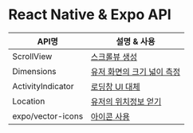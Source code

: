 
# React Native & Expo API

| API명 | 설명 & 사용 |
| ------ | ------ |
| ScrollView | [스크롤뷰 생성](https://github.com/inseongei/React-native/tree/main/NomadWeather#ScrollView) |
| Dimensions | [유저 화면의 크기 넓이 측정](https://github.com/inseongei/React-native/tree/main/NomadWeather#Dimensions)  |
| ActivityIndicator | [로딩창 UI 대체](https://github.com/inseongei/React-native/tree/main/NomadWeather#ActivityIndicator)  |
| Location | [유저의 위치정보 얻기](https://github.com/inseongei/React-native/tree/main/NomadWeather#Location)  |
| expo/vector-icons | [아이콘 사용](https://github.com/inseongei/React-native/tree/main/NomadWeather#expo/vector-icons)  |
